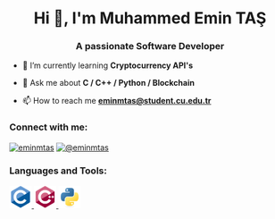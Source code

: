 <h1 align="center">Hi 👋, I'm Muhammed Emin TAŞ</h1>
<h3 align="center">A passionate Software Developer</h3>

- 🌱 I’m currently learning **Cryptocurrency API's**

- 💬 Ask me about **C / C++ / Python / Blockchain**

- 📫 How to reach me **eminmtas@student.cu.edu.tr**

<h3 align="left">Connect with me:</h3>
<p align="left">
<a href="https://instagram.com/eminmtas" target="blank"><img align="center" src="https://raw.githubusercontent.com/rahuldkjain/github-profile-readme-generator/master/src/images/icons/Social/instagram.svg" alt="eminmtas" height="30" width="40" /></a>
<a href="https://medium.com/@eminmtas" target="blank"><img align="center" src="https://raw.githubusercontent.com/rahuldkjain/github-profile-readme-generator/master/src/images/icons/Social/medium.svg" alt="@eminmtas" height="30" width="40" /></a>
</p>

<h3 align="left">Languages and Tools:</h3>
<p align="left"> <a href="https://www.cprogramming.com/" target="_blank"> <img src="https://raw.githubusercontent.com/devicons/devicon/master/icons/c/c-original.svg" alt="c" width="40" height="40"/> </a> <a href="https://www.w3schools.com/cpp/" target="_blank"> <img src="https://raw.githubusercontent.com/devicons/devicon/master/icons/cplusplus/cplusplus-original.svg" alt="cplusplus" width="40" height="40"/> </a> <a href="https://www.python.org" target="_blank"> <img src="https://raw.githubusercontent.com/devicons/devicon/master/icons/python/python-original.svg" alt="python" width="40" height="40"/> </a> </p>
